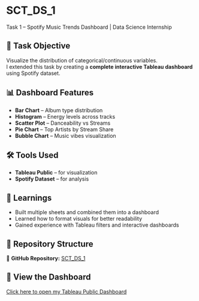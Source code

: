 # SCT_DS_1  
Task 1 – Spotify Music Trends Dashboard | Data Science Internship  

## 📌 Task Objective  
Visualize the distribution of categorical/continuous variables.  
I extended this task by creating a **complete interactive Tableau dashboard** using Spotify dataset.

## 📊 Dashboard Features  
- **Bar Chart** – Album type distribution  
- **Histogram** – Energy levels across tracks  
- **Scatter Plot** – Danceability vs Streams  
- **Pie Chart** – Top Artists by Stream Share  
- **Bubble Chart** – Music vibes visualization  

## 🛠 Tools Used  
- **Tableau Public** – for visualization  
- **Spotify Dataset** – for analysis  

## 🎯 Learnings  
- Built multiple sheets and combined them into a dashboard  
- Learned how to format visuals for better readability  
- Gained experience with Tableau filters and interactive dashboards  

## 📂 Repository Structure  
🔗 **GitHub Repository:** [SCT_DS_1](https://github.com/LAASYA-SD30/SCT_DS_1)
## 🔗 View the Dashboard  
[Click here to open my Tableau Public Dashboard](https://public.tableau.com/views/SCT_DS_1_17574282911530/SpotifyMusicTrendsDashboardExploringEnergyDanceabilityArtistPopularity)

